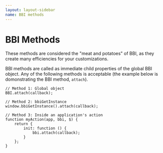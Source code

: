 ```yaml
---
layout: layout-sidebar
name: BBI methods
---
```


# BBI Methods

These methods are considered the "meat and potatoes" of BBI, as they create many efficiencies for your customizations.

BBI methods are called as immediate child properties of the global BBI object. Any of the following methods is acceptable (the example below is domonstrating the BBI method, <code>attach</code>).

<pre><code class="language-javascript">// Method 1: Global object
BBI.attach(callback);

// Method 2: bbiGetInstance
window.bbiGetInstance().attach(callback);

// Method 3: Inside an application's action
function myAction(app, bbi, $) {
    return {
        init: function () {
            bbi.attach(callback);
        }
    };
}
</code></pre>
